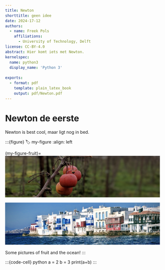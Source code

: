 ```yaml
---
title: Newton
shorttitle: geen idee
date: 2024-17-12
authors:
  - name: Freek Pols
    affiliations:
      - University of Technology, Delft
license: CC-BY-4.0
abstract: Hier komt iets met Newton.
kernelspec:
  name: python3
  display_name: 'Python 3'

exports:
  - format: pdf
    template: plain_latex_book
    output: pdf/Newton.pdf
---
```

# Newton de eerste

Newton is best cool, maar ligt nog in bed.

:::{figure}
:label: my-figure
:align: left

(my-figure-fruit)=
![Here is some fruit 🍏](https://github.com/rowanc1/pics/blob/main/apples-wide.png?raw=true)

![My vacation pics! 🏝](https://github.com/rowanc1/pics/blob/main/ocean-wide.png?raw=true)

Some pictures of fruit and the ocean!
:::

:::{code-cell} python
a = 2
b = 3
print(a+b)
:::